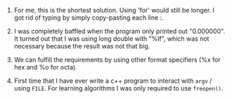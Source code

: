 01. For me, this is the shortest solution. Using 'for' would still be longer. I got rid of typing by simply copy-pasting each line :\. 

03. I was completely baffled when the program only printed out "0.000000". It turned out that I was using long double with "%lf", which was not necessary because the result was not that big.

05. We can fulfill the requirements by using other format specifiers (%x for hex and %o for octa).

10. First time that I have ever write a c++ program to interact with `argv` / using `FILE`. For learning algorithms I was only required to use `freopen()`.